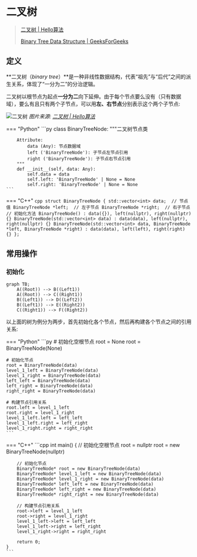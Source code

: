 # 二叉树

> [二叉树 | Hello算法](https://www.hello-algo.com/chapter_tree/binary_tree/)
>
> [Binary Tree Data Structure | GeeksForGeeks](https://www.geeksforgeeks.org/dsa/binary-tree-data-structure/)

## 定义

**二叉树（*binary tree*）**是一种非线性数据结构，代表“祖先”与“后代”之间的派生关系，体现了“一分为二”的分治逻辑。

二叉树以根节点为起点**一分为二**向下延伸。由于每个节点要么没有（只有数据域），要么有且只有两个子节点，可以用**左、右节点**分别表示这个两个子节点:

![二叉树](binary_tree_terminology.png)
*图片来源: [二叉树 | Hello算法](https://www.hello-algo.com/chapter_tree/binary_tree/)*

=== "Python"
    ```py
    class BinaryTreeNode:
        """二叉树节点类
        
        Attribute:
            data (Any): 节点数据域
            left ('BinaryTreeNode'): 子节点左节点引用
            right ('BinaryTreeNode'): 子节点右节点引用
        """
        def __init__(self, data: Any):
            self.data = data
            self.left: 'BinaryTreeNode' | None = None
            self.right: 'BinaryTreeNode' | None = None
    ```
=== "C++"
    ```cpp
    struct BinaryTreeNode {
        std::vector<int> data;  // 节点值
        BinaryTreeNode *left;  // 左子节点
        BinaryTreeNode *right;  // 右子节点
        // 初始化方法
        BinaryTreeNode() : data({}), left(nullptr), right(nullptr) {}
        BinaryTreeNode(std::vector<int> data) : data(data), left(nullptr), right(nullptr) {}
        BinaryTreeNode(std::vector<int> data, BinaryTreeNode *left, BinaryTreeNode *right) : data(data), left(left), right(right) {}
    };
    ```

## 常用操作

### 初始化

```mermaid
graph TB;
    A((Root)) --> B((Left1))
    A((Root)) --> C((Right1))
    B((Left1)) --> D((Left2))
    B((Left1)) --> E((Right2))
    C((Right1)) --> F((Right2))
```

以上面的树为例分为两步，首先初始化各个节点，然后再构建各个节点之间的引用关系:

=== "Python"
    ```py
    # 初始化空根节点
    root = None
    root = BinaryTreeNode(None)

    # 初始化节点
    root = BinaryTreeNode(data)
    level_1_left = BinaryTreeNode(data)
    level_1_right = BinaryTreeNode(data)
    left_left = BinaryTreeNode(data)
    left_right = BinaryTreeNode(data)
    right_right = BinaryTreeNode(data)

    # 构建节点引用关系
    root.left = level_1_left
    root.right = level_1_right
    level_1_left.left = left_left
    level_1_left.right = left_right
    level_1_right.right = right_right
    ```
=== "C++"
    ```cpp
    int main() {
        // 初始化空根节点
        root = nullptr
        root = new BinaryTreeNode(nullptr)

        // 初始化节点
        BinaryTreeNode* root = new BinaryTreeNode(data)
        BinaryTreeNode* level_1_left = new BinaryTreeNode(data)
        BinaryTreeNode* level_1_right = new BinaryTreeNode(data)
        BinaryTreeNode* left_left = new BinaryTreeNode(data)
        BinaryTreeNode* left_right = new BinaryTreeNode(data)
        BinaryTreeNode* right_right = new BinaryTreeNode(data)

        // 构建节点引用关系
        root->left = level_1_left
        root->right = level_1_right
        level_1_left->left = left_left
        level_1_left->right = left_right
        level_1_right->right = right_right

        return 0;
    }
    ```
